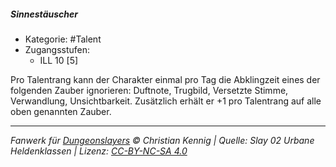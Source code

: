 <!---
Dies ist ein Fanwerk für DUNGEONSLAYERS © von Christian Kennig

Quellen:      [Slay 02 Urbane Heldenklassen](https://www.f-space.de/ds4/downloads.html)
              [Talentbeschreibungen](https://www.f-space.de/ds4/tools-talentcards.html)
License:      [CC-BY-NC-SA 4.0](https://creativecommons.org/licenses/by-nc-sa/4.0/deed.de)
Richtlinien:  [Fanwerkrichtlinien](https://www.dungeonslayers.net/fanwerk-richtlinien/)
Autor:        Zauberlehrling
-->

##### Sinnestäuscher

- Kategorie: #Talent
- Zugangsstufen:
  - ILL 10 [5]

Pro Talentrang kann der Charakter einmal pro Tag die Abklingzeit eines der folgenden Zauber ignorieren: Duftnote, Trugbild, Versetzte Stimme, Verwandlung, Unsichtbarkeit. Zusätzlich erhält er +1 pro Talentrang auf alle oben genannten Zauber.

---

_Fanwerk für [Dungeonslayers](https://www.dungeonslayers.net/) © Christian Kennig | Quelle: Slay 02 Urbane Heldenklassen | Lizenz: [CC-BY-NC-SA 4.0](https://creativecommons.org/licenses/by-nc-sa/4.0/deed.de)_
